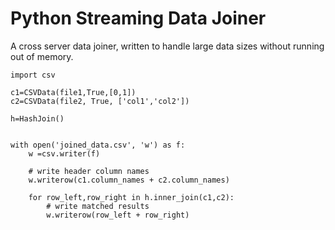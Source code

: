 # Python Streaming Data Joiner

A cross server data joiner, written to handle large data sizes without running out of memory.

```
import csv

c1=CSVData(file1,True,[0,1])
c2=CSVData(file2, True, ['col1','col2'])

h=HashJoin()


with open('joined_data.csv', 'w') as f:
    w =csv.writer(f)
    
    # write header column names
    w.writerow(c1.column_names + c2.column_names)

    for row_left,row_right in h.inner_join(c1,c2):
        # write matched results
        w.writerow(row_left + row_right)
```
